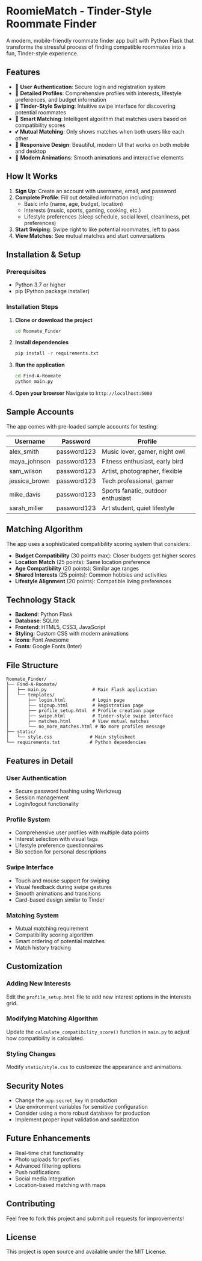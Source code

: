 # RoomieMatch - Tinder-Style Roommate Finder

A modern, mobile-friendly roommate finder app built with Python Flask that transforms the stressful process of finding compatible roommates into a fun, Tinder-style experience.

## Features

- 🔐 **User Authentication**: Secure login and registration system
- 👤 **Detailed Profiles**: Comprehensive profiles with interests, lifestyle preferences, and budget information
- 💫 **Tinder-Style Swiping**: Intuitive swipe interface for discovering potential roommates
- 🧠 **Smart Matching**: Intelligent algorithm that matches users based on compatibility scores
- 💕 **Mutual Matching**: Only shows matches when both users like each other
- 📱 **Responsive Design**: Beautiful, modern UI that works on both mobile and desktop
- 🎨 **Modern Animations**: Smooth animations and interactive elements

## How It Works

1. **Sign Up**: Create an account with username, email, and password
2. **Complete Profile**: Fill out detailed information including:
   - Basic info (name, age, budget, location)
   - Interests (music, sports, gaming, cooking, etc.)
   - Lifestyle preferences (sleep schedule, social level, cleanliness, pet preferences)
3. **Start Swiping**: Swipe right to like potential roommates, left to pass
4. **View Matches**: See mutual matches and start conversations

## Installation & Setup

### Prerequisites
- Python 3.7 or higher
- pip (Python package installer)

### Installation Steps

1. **Clone or download the project**
   ```bash
   cd Roomate_Finder
   ```

2. **Install dependencies**
   ```bash
   pip install -r requirements.txt
   ```

3. **Run the application**
   ```bash
   cd Find-A-Roomate
   python main.py
   ```

4. **Open your browser**
   Navigate to `http://localhost:5000`

## Sample Accounts

The app comes with pre-loaded sample accounts for testing:

| Username | Password | Profile |
|----------|----------|---------|
| alex_smith | password123 | Music lover, gamer, night owl |
| maya_johnson | password123 | Fitness enthusiast, early bird |
| sam_wilson | password123 | Artist, photographer, flexible |
| jessica_brown | password123 | Tech professional, gamer |
| mike_davis | password123 | Sports fanatic, outdoor enthusiast |
| sarah_miller | password123 | Art student, quiet lifestyle |

## Matching Algorithm

The app uses a sophisticated compatibility scoring system that considers:

- **Budget Compatibility** (30 points max): Closer budgets get higher scores
- **Location Match** (25 points): Same location preference
- **Age Compatibility** (20 points): Similar age ranges
- **Shared Interests** (25 points): Common hobbies and activities
- **Lifestyle Alignment** (20 points): Compatible living preferences

## Technology Stack

- **Backend**: Python Flask
- **Database**: SQLite
- **Frontend**: HTML5, CSS3, JavaScript
- **Styling**: Custom CSS with modern animations
- **Icons**: Font Awesome
- **Fonts**: Google Fonts (Inter)

## File Structure

```
Roomate_Finder/
├── Find-A-Roomate/
│   ├── main.py                 # Main Flask application
│   └── templates/
│       ├── login.html          # Login page
│       ├── signup.html         # Registration page
│       ├── profile_setup.html  # Profile creation page
│       ├── swipe.html          # Tinder-style swipe interface
│       ├── matches.html        # View mutual matches
│       └── no_more_matches.html # No more profiles message
├── static/
│   └── style.css              # Main stylesheet
└── requirements.txt           # Python dependencies
```

## Features in Detail

### User Authentication
- Secure password hashing using Werkzeug
- Session management
- Login/logout functionality

### Profile System
- Comprehensive user profiles with multiple data points
- Interest selection with visual tags
- Lifestyle preference questionnaires
- Bio section for personal descriptions

### Swipe Interface
- Touch and mouse support for swiping
- Visual feedback during swipe gestures
- Smooth animations and transitions
- Card-based design similar to Tinder

### Matching System
- Mutual matching requirement
- Compatibility scoring algorithm
- Smart ordering of potential matches
- Match history tracking

## Customization

### Adding New Interests
Edit the `profile_setup.html` file to add new interest options in the interests grid.

### Modifying Matching Algorithm
Update the `calculate_compatibility_score()` function in `main.py` to adjust how compatibility is calculated.

### Styling Changes
Modify `static/style.css` to customize the appearance and animations.

## Security Notes

- Change the `app.secret_key` in production
- Use environment variables for sensitive configuration
- Consider using a more robust database for production
- Implement proper input validation and sanitization

## Future Enhancements

- Real-time chat functionality
- Photo uploads for profiles
- Advanced filtering options
- Push notifications
- Social media integration
- Location-based matching with maps

## Contributing

Feel free to fork this project and submit pull requests for improvements!

## License

This project is open source and available under the MIT License.
